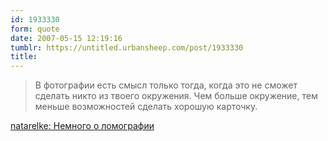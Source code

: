 ```yaml
---
id: 1933330
form: quote
date: 2007-05-15 12:19:16
tumblr: https://untitled.urbansheep.com/post/1933330
title: 
---
```


<blockquote>
В фотографии есть смысл только тогда, когда это не сможет сделать никто из твоего окружения. Чем больше окружение, тем меньше возможностей сделать хорошую карточку.
</blockquote>

<a href="http://natarelke.livejournal.com/9133.html">natarelke: Немного о ломографии</a>
